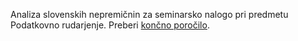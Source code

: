 Analiza slovenskih nepremičnin za seminarsko nalogo pri predmetu Podatkovno rudarjenje. Preberi [končno poročilo](KONČNO.md).
